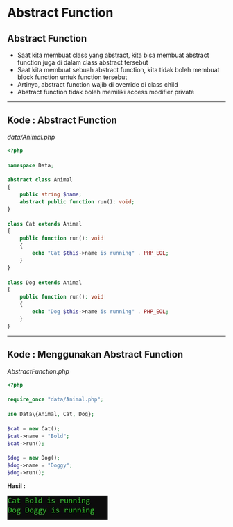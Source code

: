 # Abstract Function

## Abstract Function

- Saat kita membuat class yang abstract, kita bisa membuat abstract function juga di dalam class abstract tersebut
- Saat kita membuat sebuah abstract function, kita tidak boleh membuat block function untuk function tersebut
- Artinya, abstract function wajib di override di class child
- Abstract function tidak boleh memiliki access modifier private

---

## Kode : Abstract Function

*data/Animal.php*
```php
<?php

namespace Data;

abstract class Animal
{
    public string $name;
    abstract public function run(): void;
}

class Cat extends Animal
{
    public function run(): void
    {
        echo "Cat $this->name is running" . PHP_EOL;
    }
}

class Dog extends Animal
{
    public function run(): void
    {
        echo "Dog $this->name is running" . PHP_EOL;
    }
}
```

---

## Kode : Menggunakan Abstract Function

*AbstractFunction.php*
```php
<?php

require_once "data/Animal.php";

use Data\{Animal, Cat, Dog};

$cat = new Cat();
$cat->name = "Bold";
$cat->run();

$dog = new Dog();
$dog->name = "Doggy";
$dog->run();
```

**Hasil :**

![1](../assets/img/21/1.webp)